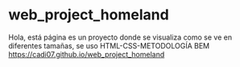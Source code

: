 # web_project_homeland

Hola, está página es un proyecto donde se visualiza como se ve en diferentes tamañas, se uso HTML-CSS-METODOLOGÍA BEM
https://cadi07.github.io/web_project_homeland
